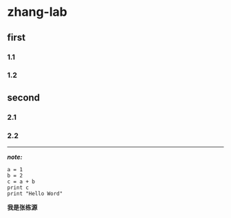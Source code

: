 # zhang-lab

## first
### 1.1
### 1.2
## second
### 2.1
### 2.2
***
***note:***

```
a = 1
b = 2
c = a + b
print c
print "Hello Word"
```

**我是张栋源**
